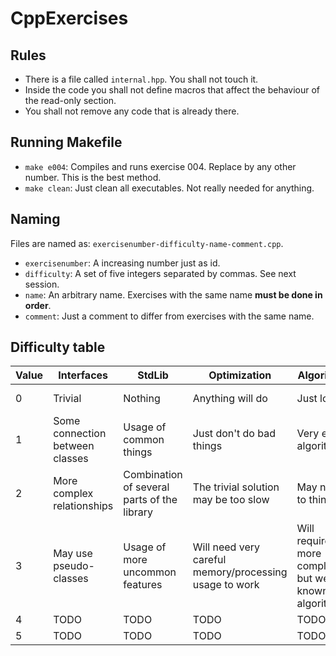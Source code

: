 # CppExercises

## Rules

- There is a file called `internal.hpp`. You shall not touch it.
- Inside the code you shall not define macros that affect the behaviour of the read-only section.
- You shall not remove any code that is already there.

## Running Makefile

- `make e004`: Compiles and runs exercise 004. Replace by any other number. This is the best method.
- `make clean`: Just clean all executables. Not really needed for anything.

## Naming

Files are named as: `exercisenumber-difficulty-name-comment.cpp`.

 - `exercisenumber`: A increasing number just as id.
 - `difficulty`: A set of five integers separated by commas. See next session.
 - `name`: An arbitrary name. Exercises with the same name **must be done in order**.
 - `comment`: Just a comment to differ from exercises with the same name.

## Difficulty table

Value | Interfaces | StdLib | Optimization | Algorithm | MetaProgramming | Parallelism
----- | ---------- | ------ | ------------ | --------- | --------------- | -----------
0 | Trivial | Nothing | Anything will do | Just logic | Nothing | Not needed
1 | Some connection between classes | Usage of common things | Just don't do bad things | Very easy algorithms | Has templates | Trivial threads
2 | More complex relationships | Combination of several parts of the library | The trivial solution may be too slow | May need to think | Has meta types | Some thread controlling
3 | May use pseudo-classes | Usage of more uncommon features | Will need very careful memory/processing usage to work | Will require more complex but well known algorithms | Has complex deductions and conditionals based on meta types | Will need to be careful agains races
4 | TODO | TODO | TODO | TODO | TODO | TODO
5 | TODO | TODO | TODO | TODO | TODO | TODO

